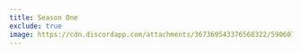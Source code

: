 ```yaml
---
title: Season One
exclude: true
image: https://cdn.discordapp.com/attachments/367369543376568322/590607288377802782/CBR_Logo.png
---
```


<S1List />
